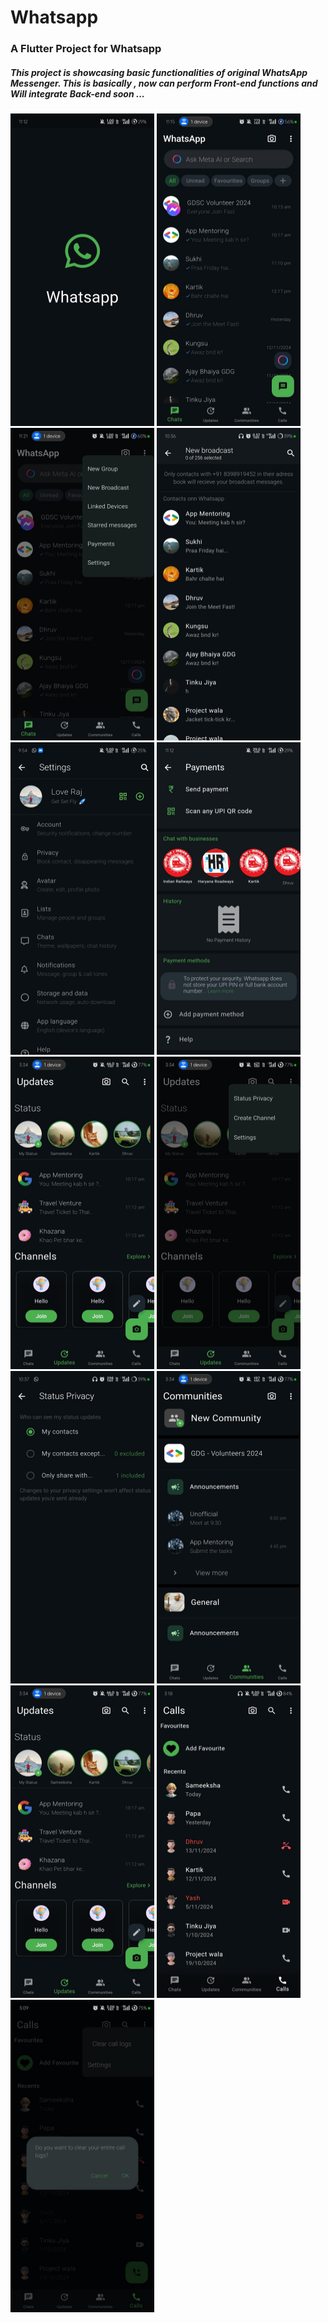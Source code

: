 # Whatsapp
### A Flutter Project for Whatsapp
##### This project is showcasing basic functionalities of original WhatsApp Messenger. This is basically , now can perform Front-end functions and Will integrate Back-end soon ...

<html>
  <body>
<div class="rtx">
<img src='https://github.com/dhimanLove/Whatsapp-Clone/blob/master/Screenshos/splashscreen.jpg' height="500" width="230">
<img src="https://github.com/dhimanLove/Whatsapp-Clone/blob/master/Screenshos/IMG-20241126-WA0006.jpg" height="500" width="230">
<img src="https://github.com/dhimanLove/Whatsapp-Clone/blob/master/Screenshos/WhatsApp%20Image%202024-11-26%20at%2023.21.38_538cb8da.jpg" height="500" width="230">
<img src='https://github.com/dhimanLove/Whatsapp-Clone/blob/master/Screenshos/NewBroasdcast.jpg' height="500" width="230">  
<img src='https://github.com/dhimanLove/Whatsapp-Clone/blob/master/Screenshos/settings.jpg' height="500" width="230">
<img src="https://github.com/dhimanLove/Whatsapp-Clone/blob/master/Screenshos/Payments.jpg" height="500" width="230">
<img src="https://github.com/dhimanLove/Whatsapp-Clone/blob/master/Screenshos/Updates.jpg" height="500" width="230">
<img src='https://github.com/dhimanLove/Whatsapp-Clone/blob/master/Screenshos/Updatedrawer.jpg' height="500" width="230">
<img src='https://github.com/dhimanLove/Whatsapp-Clone/blob/master/Screenshos/StatusPrivacy.jpg' height="500" width="230">
<img src="https://github.com/dhimanLove/Whatsapp-Clone/blob/master/Screenshos/Community.jpg" height="500" width="230">
<img src="https://github.com/dhimanLove/Whatsapp-Clone/blob/master/Screenshos/Updates.jpg" height="500" width="230">
<img src="https://github.com/dhimanLove/Whatsapp-Clone/blob/master/Screenshos/Calls.jpg" height="500" width="230">
<img src='https://github.com/dhimanLove/Whatsapp-Clone/blob/master/Screenshos/clearcalllogs.jpg' height="500" width="230">
</div>
  </body>
</html>

